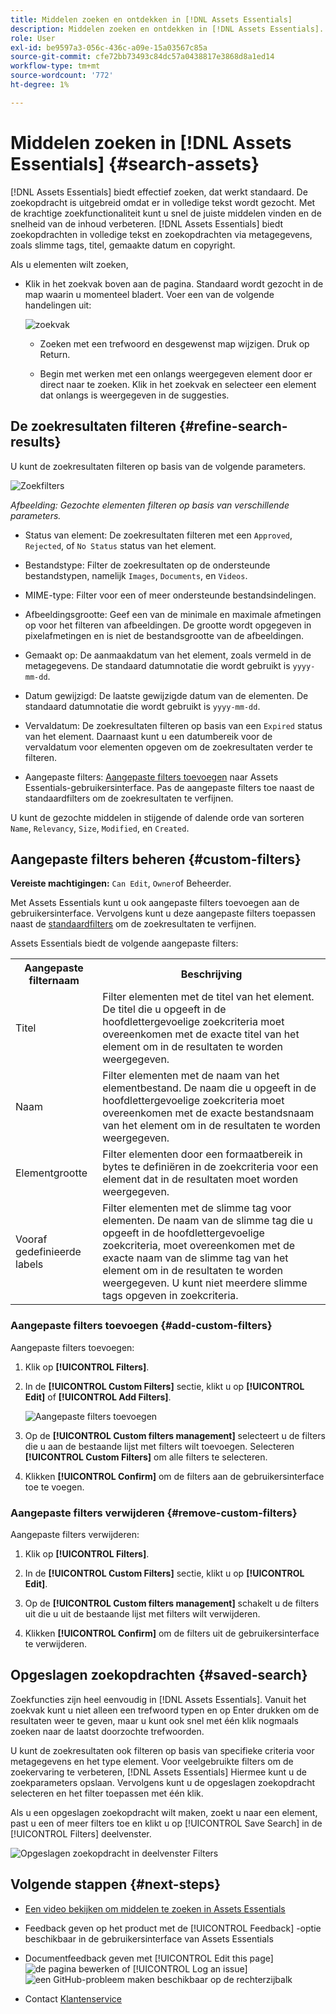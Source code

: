 ```yaml
---
title: Middelen zoeken en ontdekken in [!DNL Assets Essentials]
description: Middelen zoeken en ontdekken in [!DNL Assets Essentials].
role: User
exl-id: be9597a3-056c-436c-a09e-15a03567c85a
source-git-commit: cfe72bb73493c84dc57a0438817e3868d8a1ed14
workflow-type: tm+mt
source-wordcount: '772'
ht-degree: 1%

---
```


# Middelen zoeken in [!DNL Assets Essentials] {#search-assets}

[!DNL Assets Essentials] biedt effectief zoeken, dat werkt standaard. De zoekopdracht is uitgebreid omdat er in volledige tekst wordt gezocht. Met de krachtige zoekfunctionaliteit kunt u snel de juiste middelen vinden en de snelheid van de inhoud verbeteren. [!DNL Assets Essentials] biedt zoekopdrachten in volledige tekst en zoekopdrachten via metagegevens, zoals slimme tags, titel, gemaakte datum en copyright.

Als u elementen wilt zoeken,

* Klik in het zoekvak boven aan de pagina. Standaard wordt gezocht in de map waarin u momenteel bladert. Voer een van de volgende handelingen uit:

   ![zoekvak](assets/search-box.png)

   * Zoeken met een trefwoord en desgewenst map wijzigen. Druk op Return.

   * Begin met werken met een onlangs weergegeven element door er direct naar te zoeken. Klik in het zoekvak en selecteer een element dat onlangs is weergegeven in de suggesties.

## De zoekresultaten filteren {#refine-search-results}

U kunt de zoekresultaten filteren op basis van de volgende parameters.

![Zoekfilters](assets/filters1.png)

*Afbeelding: Gezochte elementen filteren op basis van verschillende parameters.*

* Status van element: De zoekresultaten filteren met een `Approved`, `Rejected`, of `No Status` status van het element.

* Bestandstype: Filter de zoekresultaten op de ondersteunde bestandstypen, namelijk `Images`, `Documents`, en `Videos`.
* MIME-type: Filter voor een of meer ondersteunde bestandsindelingen. <!-- TBD:  [supported file formats](/help/supported-file-formats.md). -->
* Afbeeldingsgrootte: Geef een van de minimale en maximale afmetingen op voor het filteren van afbeeldingen. De grootte wordt opgegeven in pixelafmetingen en is niet de bestandsgrootte van de afbeeldingen.
* Gemaakt op: De aanmaakdatum van het element, zoals vermeld in de metagegevens. De standaard datumnotatie die wordt gebruikt is `yyyy-mm-dd`.
* Datum gewijzigd: De laatste gewijzigde datum van de elementen. De standaard datumnotatie die wordt gebruikt is `yyyy-mm-dd`.

* Vervaldatum: De zoekresultaten filteren op basis van een `Expired` status van het element. Daarnaast kunt u een datumbereik voor de vervaldatum voor elementen opgeven om de zoekresultaten verder te filteren.

* Aangepaste filters: [Aangepaste filters toevoegen](#custom-filters) naar Assets Essentials-gebruikersinterface. Pas de aangepaste filters toe naast de standaardfilters om de zoekresultaten te verfijnen.

U kunt de gezochte middelen in stijgende of dalende orde van sorteren `Name`, `Relevancy`, `Size`, `Modified`, en `Created`.

## Aangepaste filters beheren {#custom-filters}

**Vereiste machtigingen:**  `Can Edit`, `Owner`of Beheerder.

Met Assets Essentials kunt u ook aangepaste filters toevoegen aan de gebruikersinterface. Vervolgens kunt u deze aangepaste filters toepassen naast de [standaardfilters](#refine-search-results) om de zoekresultaten te verfijnen.

Assets Essentials biedt de volgende aangepaste filters:

<table>
    <tbody>
     <tr>
      <th><strong>Aangepaste filternaam</strong></th>
      <th><strong>Beschrijving</strong></th>
     </tr>
     <tr>
      <td>Titel</td>
      <td>Filter elementen met de titel van het element. De titel die u opgeeft in de hoofdlettergevoelige zoekcriteria moet overeenkomen met de exacte titel van het element om in de resultaten te worden weergegeven.</td>
     </tr>
     <tr>
      <td>Naam</td>
      <td>Filter elementen met de naam van het elementbestand. De naam die u opgeeft in de hoofdlettergevoelige zoekcriteria moet overeenkomen met de exacte bestandsnaam van het element om in de resultaten te worden weergegeven.</td>
     </tr>
     <tr>
      <td>Elementgrootte</td>
      <td>Filter elementen door een formaatbereik in bytes te definiëren in de zoekcriteria voor een element dat in de resultaten moet worden weergegeven.</td>
     </tr>
     <tr>
      <td>Vooraf gedefinieerde labels</td>
      <td>Filter elementen met de slimme tag voor elementen. De naam van de slimme tag die u opgeeft in de hoofdlettergevoelige zoekcriteria, moet overeenkomen met de exacte naam van de slimme tag van het element om in de resultaten te worden weergegeven. U kunt niet meerdere slimme tags opgeven in zoekcriteria.</td>
     </tr>    
    </tbody>
   </table>

<!--
   You can use a wildcard operator (*) to enable Assets Essentials to display assets in the results that partially match the search criteria. For example, if you define <b>ma*</b> as the search criteria, Assets Essentials displays assets with title, such as, market, marketing, man, manchester, and so on in the results.

   You can use a wildcard operator (*) to enable Assets Essentials to display assets in the results that partially match the search criteria.

   You can use a wildcard operator (*) to enable Assets Essentials to display assets in the results that partially match the search criteria. You can specify multiple smart tags separated by a comma in the search criteria.

   -->

### Aangepaste filters toevoegen {#add-custom-filters}

Aangepaste filters toevoegen:

1. Klik op **[!UICONTROL Filters]**.

1. In de **[!UICONTROL Custom Filters]** sectie, klikt u op **[!UICONTROL Edit]** of **[!UICONTROL Add Filters]**.

   ![Aangepaste filters toevoegen](assets/add-custom-filters.png)

1. Op de **[!UICONTROL Custom filters management]** selecteert u de filters die u aan de bestaande lijst met filters wilt toevoegen. Selecteren **[!UICONTROL Custom Filters]** om alle filters te selecteren.

1. Klikken **[!UICONTROL Confirm]** om de filters aan de gebruikersinterface toe te voegen.

### Aangepaste filters verwijderen {#remove-custom-filters}

Aangepaste filters verwijderen:

1. Klik op **[!UICONTROL Filters]**.

1. In de **[!UICONTROL Custom Filters]** sectie, klikt u op **[!UICONTROL Edit]**.

1. Op de **[!UICONTROL Custom filters management]** schakelt u de filters uit die u uit de bestaande lijst met filters wilt verwijderen.

1. Klikken **[!UICONTROL Confirm]** om de filters uit de gebruikersinterface te verwijderen.


## Opgeslagen zoekopdrachten {#saved-search}

Zoekfuncties zijn heel eenvoudig in [!DNL Assets Essentials]. Vanuit het zoekvak kunt u niet alleen een trefwoord typen en op Enter drukken om de resultaten weer te geven, maar u kunt ook snel met één klik nogmaals zoeken naar de laatst doorzochte trefwoorden.

U kunt de zoekresultaten ook filteren op basis van specifieke criteria voor metagegevens en het type element. Voor veelgebruikte filters om de zoekervaring te verbeteren, [!DNL Assets Essentials] Hiermee kunt u de zoekparameters opslaan. Vervolgens kunt u de opgeslagen zoekopdracht selecteren en het filter toepassen met één klik.

Als u een opgeslagen zoekopdracht wilt maken, zoekt u naar een element, past u een of meer filters toe en klikt u op [!UICONTROL Save Search] in de [!UICONTROL Filters] deelvenster.

![Opgeslagen zoekopdracht in deelvenster Filters](assets/saved-search.png)

<!-- TBD: Search behavior. Full-text search. Ranking and rank boosts. Hidden assets.
Report poor UX that users can only save a filtered search and not a simple search.
.
Are other supported files fully indexed and support full-text search? Eg. audio/videos files can at best have metadata indexed.
Anything about ranking of assets displayed in search results?

What about temporarily hiding an asset (suspending search on it) from the search results? If an asset is undergoing review collaboration, should it be used by others? Should it be hidden in search?

When userA is searching and userB add an asset that matches search results, will the asset display in search as soon as userA refreshes the page? Assuming indexing is near real-time. May not be so for bulk uploads.
-->

## Volgende stappen {#next-steps}

* [Een video bekijken om middelen te zoeken in Assets Essentials](https://experienceleague.adobe.com/docs/experience-manager-learn/assets-essentials/basics/using.html)

* Feedback geven op het product met de [!UICONTROL Feedback] -optie beschikbaar in de gebruikersinterface van Assets Essentials

* Documentfeedback geven met [!UICONTROL Edit this page] ![de pagina bewerken](assets/do-not-localize/edit-page.png) of [!UICONTROL Log an issue] ![een GitHub-probleem maken](assets/do-not-localize/github-issue.png) beschikbaar op de rechterzijbalk

* Contact [Klantenservice](https://experienceleague.adobe.com/?support-solution=General#support)
